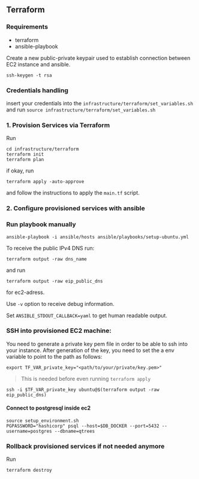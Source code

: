## Terraform

### Requirements
- terraform
- ansible-playbook

Create a new public-private keypair used to establish connection between EC2 instance and ansible.
```
ssh-keygen -t rsa
```

### Credentials handling

insert your credentials into the `infrastructure/terraform/set_variables.sh` and run `source infrastructure/terraform/set_variables.sh`

### 1. Provision Services via Terraform

Run
```
cd infrastructure/terraform
terraform init
terraform plan
```
if okay, run
```
terraform apply -auto-approve
```
and follow the instructions to apply the `main.tf` script.


### 2. Configure provisioned services with ansible
### Run playbook manually
```
ansible-playbook -i ansible/hosts ansible/playbooks/setup-ubuntu.yml
```

To receive the public IPv4 DNS run:
```
terraform output -raw dns_name
```

and run

```
terraform output -raw eip_public_dns
```
for ec2-adress.

Use `-v` option to receive debug information.

Set `ANSIBLE_STDOUT_CALLBACK=yaml` to get human readable output.

### SSH into provisioned EC2 machine:
You need to generate a private key pem file in order to be able to ssh into your instance. 
After generation of the key, you need to set the a env variable to point to the path as follows:
```
export TF_VAR_private_key="<path/to/your/private/key.pem>"
```
> This is needed before even running `terraform apply`

```
ssh -i $TF_VAR_private_key ubuntu@$(terraform output -raw eip_public_dns)
```

#### Connect to postgresql inside ec2
```
source setup_environment.sh
PGPASSWORD="hashicorp" psql --host=$DB_DOCKER --port=5432 --username=postgres --dbname=qtrees
```

### Rollback provisioned services if not needed anymore

Run
```
terraform destroy
```
